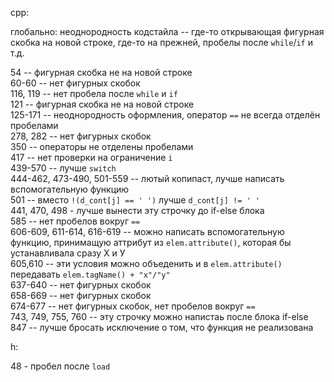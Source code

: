 cpp:

глобально:
неоднородность кодстайла -- где-то открывающая фигурная скобка на новой строке, где-то на прежней, пробелы после `while`/`if` и т.д.


54 -- фигурная скобка не на новой строке\
60-60 -- нет фигурных скобок\
116, 119 -- нет пробела после `while` и `if`\
121 -- фигурная скобка не на новой строке\
125-171 -- неоднородность оформления, оператор `==` не всегда отделён пробелами\
278, 282 -- нет фигурных скобок\
350 -- операторы не отделены пробелами\
417 -- нет проверки на ограничение `i`\
439-570 -- лучше `switch`\
444-462, 473-490, 501-559 -- лютый копипаст, лучше написать вспомогательную функцию\
501 -- вместо `!(d_cont[j] == ' ')` лучше `d_cont[j] != ' '`\
441, 470, 498 - лучше вынести эту строчку до if-else блока\
585 -- нет пробелов вокруг `==`\
606-609, 611-614, 616-619 -- можно написать вспомогательную функцию, принимащую аттрибут из `elem.attribute()`, которая бы устанавливала сразу Х и У\
605,610 -- эти условия можно объеденить и в `elem.attribute()` передавать `elem.tagName() + "x"/"y"`\
637-640 -- нет фигурных скобок\
658-669 -- нет фигурных скобок\
674-677 -- нет фигурных скобок, нет пробелов вокруг `==`\
743, 749, 755, 760 -- эту строчку можно напистаь после блока if-else\
847 -- лучше бросать исключение о том, что функция не реализована


h:

48 - пробел после `load`


